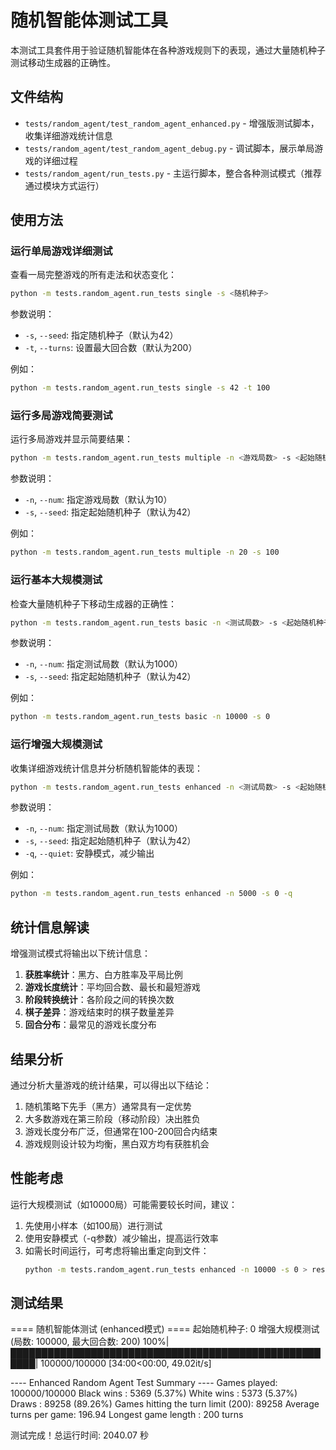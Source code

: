 # 随机智能体测试工具

本测试工具套件用于验证随机智能体在各种游戏规则下的表现，通过大量随机种子测试移动生成器的正确性。

## 文件结构

- `tests/random_agent/test_random_agent_enhanced.py` - 增强版测试脚本，收集详细游戏统计信息
- `tests/random_agent/test_random_agent_debug.py` - 调试脚本，展示单局游戏的详细过程
- `tests/random_agent/run_tests.py` - 主运行脚本，整合各种测试模式（推荐通过模块方式运行）

## 使用方法

### 运行单局游戏详细测试

查看一局完整游戏的所有走法和状态变化：

```bash
python -m tests.random_agent.run_tests single -s <随机种子>
```

参数说明：
- `-s`, `--seed`: 指定随机种子（默认为42）
- `-t`, `--turns`: 设置最大回合数（默认为200）

例如：
```bash
python -m tests.random_agent.run_tests single -s 42 -t 100
```

### 运行多局游戏简要测试

运行多局游戏并显示简要结果：

```bash
python -m tests.random_agent.run_tests multiple -n <游戏局数> -s <起始随机种子>
```

参数说明：
- `-n`, `--num`: 指定游戏局数（默认为10）
- `-s`, `--seed`: 指定起始随机种子（默认为42）

例如：
```bash
python -m tests.random_agent.run_tests multiple -n 20 -s 100
```

### 运行基本大规模测试

检查大量随机种子下移动生成器的正确性：

```bash
python -m tests.random_agent.run_tests basic -n <测试局数> -s <起始随机种子>
```

参数说明：
- `-n`, `--num`: 指定测试局数（默认为1000）
- `-s`, `--seed`: 指定起始随机种子（默认为42）

例如：
```bash
python -m tests.random_agent.run_tests basic -n 10000 -s 0
```

### 运行增强大规模测试

收集详细游戏统计信息并分析随机智能体的表现：

```bash
python -m tests.random_agent.run_tests enhanced -n <测试局数> -s <起始随机种子> [-q]
```

参数说明：
- `-n`, `--num`: 指定测试局数（默认为1000）
- `-s`, `--seed`: 指定起始随机种子（默认为42）
- `-q`, `--quiet`: 安静模式，减少输出

例如：
```bash
python -m tests.random_agent.run_tests enhanced -n 5000 -s 0 -q
```

## 统计信息解读

增强测试模式将输出以下统计信息：

1. **获胜率统计**：黑方、白方胜率及平局比例
2. **游戏长度统计**：平均回合数、最长和最短游戏
3. **阶段转换统计**：各阶段之间的转换次数
4. **棋子差异**：游戏结束时的棋子数量差异
5. **回合分布**：最常见的游戏长度分布

## 结果分析

通过分析大量游戏的统计结果，可以得出以下结论：

1. 随机策略下先手（黑方）通常具有一定优势
2. 大多数游戏在第三阶段（移动阶段）决出胜负
3. 游戏长度分布广泛，但通常在100-200回合内结束
4. 游戏规则设计较为均衡，黑白双方均有获胜机会

## 性能考虑

运行大规模测试（如10000局）可能需要较长时间，建议：

1. 先使用小样本（如100局）进行测试
2. 使用安静模式（-q参数）减少输出，提高运行效率
3. 如需长时间运行，可考虑将输出重定向到文件：
   ```bash
   python -m tests.random_agent.run_tests enhanced -n 10000 -s 0 > results.txt
   ``` 

## 测试结果

==== 随机智能体测试 (enhanced模式) ====
起始随机种子: 0
增强大规模测试 (局数: 100000, 最大回合数: 200)
100%|██████████████████████████████████████████████████████| 100000/100000 [34:00<00:00, 49.02it/s]

---- Enhanced Random Agent Test Summary ----
Games played: 100000/100000
Black wins : 5369 (5.37%)
White wins : 5373 (5.37%)
Draws      : 89258 (89.26%)
Games hitting the turn limit (200): 89258
Average turns per game: 196.94
Longest game length   : 200 turns

测试完成！总运行时间: 2040.07 秒
